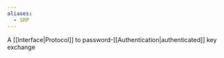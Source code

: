 ```yaml
---
aliases:
  - SRP
---
```

A [[Interface|Protocol]] to password-[[Authentication|authenticated]] key exchange